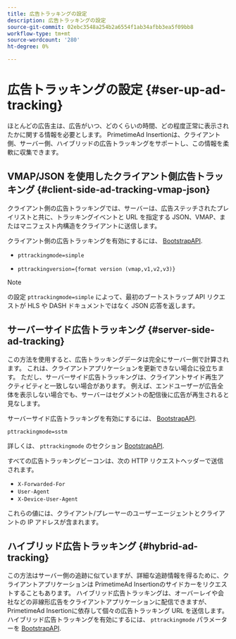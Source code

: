 ```yaml
---
title: 広告トラッキングの設定
description: 広告トラッキングの設定
source-git-commit: 02ebc3548a254b2a6554f1ab34afbb3ea5f09bb8
workflow-type: tm+mt
source-wordcount: '280'
ht-degree: 0%

---
```


# 広告トラッキングの設定 {#ser-up-ad-tracking}

ほとんどの広告主は、広告がいつ、どのくらいの時間、どの程度正常に表示されたかに関する情報を必要とします。 PrimetimeAd Insertionは、クライアント側、サーバー側、ハイブリッドの広告トラッキングをサポートし、この情報を柔軟に収集できます。

## VMAP/JSON を使用したクライアント側広告トラッキング {#client-side-ad-tracking-vmap-json}

クライアント側の広告トラッキングでは、サーバーは、広告ステッチされたプレイリストと共に、トラッキングイベントと URL を指定する JSON、VMAP、またはマニフェスト内構造をクライアントに送信します。

クライアント側の広告トラッキングを有効にするには、 [BootstrapAPI](/help/primetime-ad-insertion/technical-reference/bootstrap-api.md).

* `pttrackingmode=simple`

* `pttrackingversion={format version (vmap,v1,v2,v3)}`

>[!NOTE]
>
>の設定 `pttrackingmode=simple` によって、最初のブートストラップ API リクエストが HLS や DASH ドキュメントではなく JSON 応答を返します。

<!-- **Daniel to check. The specified file in this statement does not exist.** 
More information about `pttrackingmode`, `pttrackingversion` formats, can be found in [API Reference: Manifest server query parameters](manifest-server-query-parameters.md). -->

<!--Show examples of how to request a sidecar] -->

## サーバーサイド広告トラッキング {#server-side-ad-tracking}

この方法を使用すると、広告トラッキングデータは完全にサーバー側で計算されます。 これは、クライアントアプリケーションを更新できない場合に役立ちます。 ただし、サーバーサイド広告トラッキングは、クライアントサイド再生アクティビティと一致しない場合があります。 例えば、エンドユーザーが広告全体を表示しない場合でも、サーバーはセグメントの配信後に広告が再生されると見なします。

サーバーサイド広告トラッキングを有効にするには、 [BootstrapAPI](/help/primetime-ad-insertion/technical-reference/bootstrap-api.md).

`pttrackingmode=sstm`

詳しくは、 `pttrackingmode` のセクション [BootstrapAPI](/help/primetime-ad-insertion/technical-reference/bootstrap-api.md).

すべての広告トラッキングビーコンは、次の HTTP リクエストヘッダーで送信されます。

* `X-Forwarded-For`
* `User-Agent`
* `X-Device-User-Agent`

これらの値には、クライアント/プレーヤーのユーザーエージェントとクライアントの IP アドレスが含まれます。

## ハイブリッド広告トラッキング {#hybrid-ad-tracking}

この方法はサーバー側の追跡に似ていますが、詳細な追跡情報を得るために、クライアントアプリケーションは PrimetimeAd Insertionのサイドカーをリクエストすることもあります。 ハイブリッド広告トラッキングは、オーバーレイや会社などの非線形広告をクライアントアプリケーションに配信できますが、PrimetimeAd Insertionに依存して個々の広告トラッキング URL を送信します。
ハイブリッド広告トラッキングを有効にするには、 `pttrackingmode` パラメーターを [BootstrapAPI](/help/primetime-ad-insertion/technical-reference/bootstrap-api.md).
